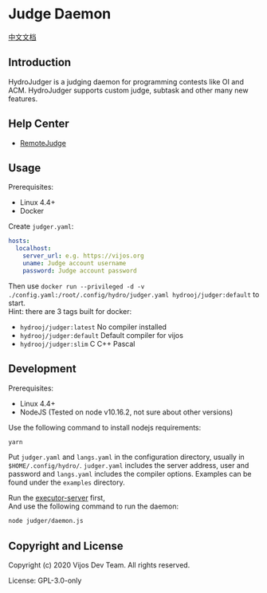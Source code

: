 # Judge Daemon

[中文文档](docs/zh-CN.md)

## Introduction

HydroJudger is a judging daemon for programming contests like OI and ACM. 
HydroJudger supports custom judge, subtask and other many new features.

## Help Center

- [RemoteJudge](docs/RemoteJudge.md)

## Usage

Prerequisites:

- Linux 4.4+
- Docker

Create `judger.yaml`:

```yaml
hosts:
  localhost:
    server_url: e.g. https://vijos.org
    uname: Judge account username
    password: Judge account password
```

Then use `docker run --privileged -d -v ./config.yaml:/root/.config/hydro/judger.yaml hydrooj/judger:default` to start.  
Hint: there are 3 tags built for docker:  

- `hydrooj/judger:latest` No compiler installed
- `hydrooj/judger:default` Default compiler for vijos
- `hydrooj/judger:slim` C C++ Pascal


## Development

Prerequisites:

- Linux 4.4+
- NodeJS (Tested on node v10.16.2, not sure about other versions)

Use the following command to install nodejs requirements:

```sh
yarn
```

Put `judger.yaml` and `langs.yaml` in the configuration directory, usually
in `$HOME/.config/hydro/`. `judger.yaml` includes the server address, user and
password and `langs.yaml` includes the compiler options. Examples can be found
under the `examples` directory.

Run the [executor-server](https://github.com/criyle/go-judge) first,  
And use the following command to run the daemon:  

```sh
node judger/daemon.js
```

## Copyright and License

Copyright (c) 2020 Vijos Dev Team.  All rights reserved.

License: GPL-3.0-only
